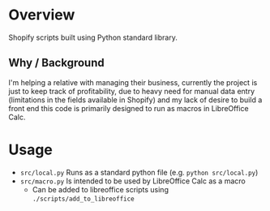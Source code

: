 # Overview

Shopify scripts built using Python standard library.

## Why / Background

I'm helping a relative with managing their business, currently the project is just to keep track of profitability, due to heavy need for manual data entry (limitations in the fields available in Shopify) and my lack of desire to build a front end this code is primarily designed to run as macros in LibreOffice Calc.

# Usage

- `src/local.py` Runs as a standard python file (e.g. `python src/local.py`)
- `src/macro.py` Is intended to be used by LibreOffice Calc as a macro
    - Can be added to libreoffice scripts using `./scripts/add_to_libreoffice`
